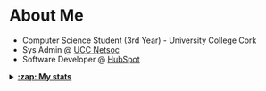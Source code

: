 # About Me
- Computer Science Student (3rd Year) - University College Cork
- Sys Admin @ [UCC Netsoc](https://github.com/UCCNetsoc/)
- Software Developer @ [HubSpot](http://product.hubspot.com/)

<details>
<summary><u><b>:zap: My stats</b></u></summary>
    <a href="https://github.com/ReeceDonovan/ReeceDonovan">
    <img align="center" src="/github-metrics.svg" alt="Reece's github stats">
</a>
</details>
